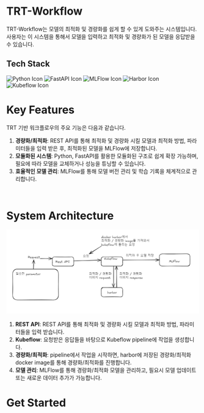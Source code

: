 # TRT-Workflow

TRT-Workflow는 모델의 최적화 및 경량화를 쉽게 할 수 있게 도와주는 시스템입니다.
사용자는 이 시스템을 통해서 모델을 입력하고 최적화 및 경량화가 된 모델을 응답받을 수 있습니다.
<br/>

## Tech Stack
![Python Icon](https://img.shields.io/badge/python-3776AB?style=flat&logo=python&logoColor=white)
![FastAPI Icon](https://img.shields.io/badge/fastapi-009688?style=flat&logo=fastapi&logoColor=white)
![MLFlow Icon](https://img.shields.io/badge/mlflow-0194E2?style=flat&logo=mlflow&logoColor=white)
![Harbor Icon](https://img.shields.io/badge/Harbor-007396?style=flat-square&logo=Harbor&logoColor=white)
![Kubeflow Icon](https://img.shields.io/badge/Kubeflow-007396?style=flat-square&logoColor=white)
<br/>
# Key Features

TRT 기반 워크플로우의 주요 기능은 다음과 같습니다.

1. **경량화/최적화**: REST API를 통해 최적화 및 경량화 시킬 모델과 최적화 방법, 파라미터들을 입력 받은 후, 최적화된 모델을 MLFlow에 저장합니다.
2. **모듈화된 시스템**: Python, FastAPI를 활용한 모듈화된 구조로 쉽게 확장 가능하며, 필요에 따라 모델을 교체하거나 성능을 튜닝할 수 있습니다.
3. **효율적인 모델 관리**: MLFlow를 통해 모델 버전 관리 및 학습 기록을 체계적으로 관리합니다.
<br/>

# System Architecture

<img src="./assets/images/architecture.png" title="architecture"/>
<br/>

1. **REST API**: REST API를 통해 최적화 및 경량화 시킬 모델과 최적화 방법, 파라미터들을 입력 받습니다.
2. **Kubeflow**: 요청받은 응답들을 바탕으로 Kubeflow pipeline에 작업을 생성합니다.
3. **경량화/최적화**: pipeline에서 작업을 시작하면, harbor에 저장된 경량화/최적화 docker image를 통해 경량화/최적화를 진행합니다.
4. **모델 관리**: MLFlow를 통해 경량화/최적화 모델을 관리하고, 필요시 모델 업데이트 또는 새로운 데이터 추가가 가능합니다.

# Get Started
